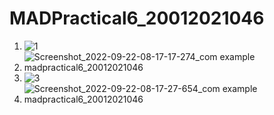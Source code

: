 # MADPractical6_20012021046
1. ![1](https://user-images.githubusercontent.com/98577250/191341456-2eee7514-2410-4d24-94e3-9cab82476c8e.jpeg)
2. ![Screenshot_2022-09-22-08-17-17-274_com example madpractical6_20012021046](https://user-images.githubusercontent.com/98577250/191647550-9471df03-003d-4eac-81d8-6d21fb0defc7.jpg)
3. ![3](https://user-images.githubusercontent.com/98577250/191341525-c7c7d5cf-7d89-44bf-b7be-e75ea3f6ef80.jpeg)
4. ![Screenshot_2022-09-22-08-17-27-654_com example madpractical6_20012021046](https://user-images.githubusercontent.com/98577250/191647606-b29fdc9f-02d3-45bf-b72a-ff319c20ed44.jpg)

